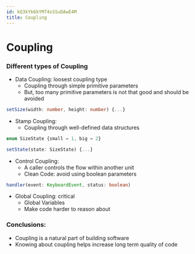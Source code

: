 ```yaml
---
id: kQ3kYk6kYM74sSSuDAwE4M
title: Coupling
---
```





# Coupling

### Different types of Coupling

* Data Coupling: loosest coupling type
    - Coupling through simple primitive parameters
    - But, too many primitive parameters is not that good and should be avoided

```typescript
setSize(width: number, height: number) {...}
```

* Stamp Coupling:
    - Coupling through well-defined data structures

```typescript
enum SizeState {small = 1, big = 2}

setState(state: SizeState) {...}
```

* Control Coupling:
    - A caller controls the flow within another unit
    - Clean Code: avoid using boolean parameters

```typescript
handler(event: KeyboardEvent, status: boolean)
```

* Global Coupling: critical
    - Global Variables
    - Make code harder to reason about

### Conclusions:

* Coupling is a natural part of building software
* Knowing about coupling helps increase long term quality of code


